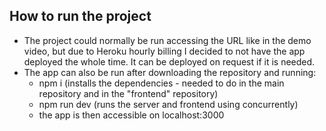 ## How to run the project

- The project could normally be run accessing the URL like in the demo video, but due to Heroku hourly billing I decided to not have the app deployed the whole time. It can be deployed on request if it is needed.
- The app can also be run after downloading the repository and running:
  - npm i (installs the dependencies - needed to do in the main repository and in the "frontend" repository)
  - npm run dev (runs the server and frontend using concurrently)
  - the app is then accessible on localhost:3000
